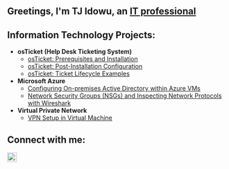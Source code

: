 ## Greetings, I'm TJ Idowu, an <a href="https://www.linkedin.com/in/tj-idowu/">IT professional </a> 

<h2>Information Technology Projects:</h2>

- <b>osTicket (Help Desk Ticketing System)</b>
  - [osTicket: Prerequisites and Installation](https://github.com/TheTJIdowu/osticket-prereqs)
  - [osTicket: Post-Installation Configuration](https://github.com/TheTJIdowu/osticket-post-install-config)
  - [osTicket: Ticket Lifecycle Examples](https://github.com/TheTJIdowu/osticket-ticket-lifecycle)
- <b>Microsoft Azure</b>
  - [Configuring On-premises Active Directory within Azure VMs](https://github.com/TheTJIdowu/Configuring-Active-Directory)
  - [Network Security Groups (NSGs) and Inspecting Network Protocols with Wireshark](https://github.com/TheTJIdowu/network-security-groups)
- <b>Virtual Private Network</b>
  - [VPN Setup in Virtual Machine ](https://github.com/TheTJIdowu)

<h2>Connect with me:</h2>
<a href="https://www.linkedin.com/in/tj-idowu/"><img align="left" | LinkedIn" width="22px" src="https://cdn.jsdelivr.net/npm/simple-icons@v3/icons/linkedin.svg" /></a>

